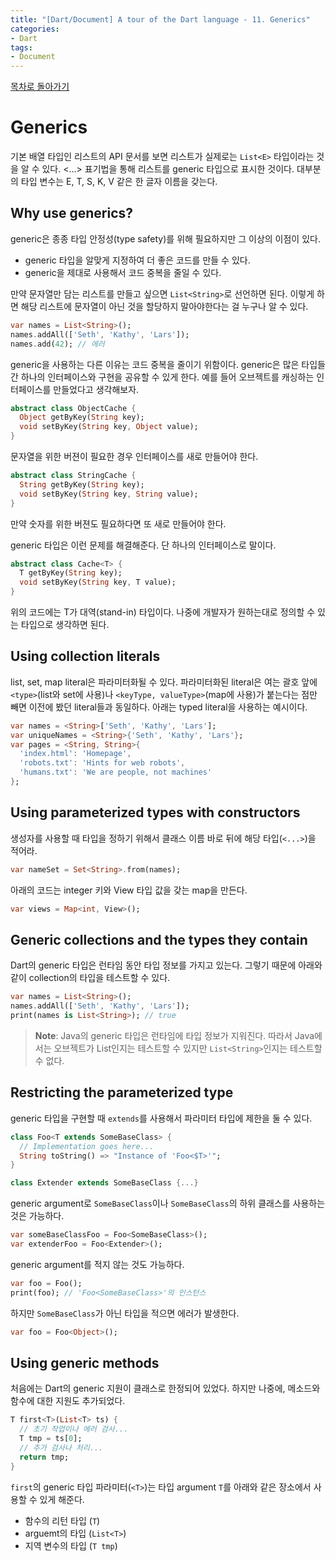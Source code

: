 ```yaml
---
title: "[Dart/Document] A tour of the Dart language - 11. Generics"
categories:
- Dart
tags:
- Document
---
```


[목차로 돌아가기](/dart/a-tour-of-the-dart-language/)

# Generics
기본 배열 타입인 리스트의 API 문서를 보면 리스트가 실제로는 `List<E>` 타입이라는 것을 알 수 있다. <...> 표기법을 통해 리스트를 generic 타입으로 표시한 것이다. 대부분의 타입 변수는 E, T, S, K, V 같은 한 글자 이름을 갖는다.

## Why use generics?
generic은 종종 타입 안정성(type safety)를 위해 필요하지만 그 이상의 이점이 있다.

* generic 타입을 알맞게 지정하여 더 좋은 코드를 만들 수 있다.
* generic을 제대로 사용해서 코드 중복을 줄일 수 있다.

만약 문자열만 담는 리스트를 만들고 싶으면 `List<String>`로 선언하면 된다. 이렇게 하면 해당 리스트에 문자열이 아닌 것을 할당하지 말아야한다는 걸 누구나 알 수 있다.

``` dart
var names = List<String>();
names.addAll(['Seth', 'Kathy', 'Lars']);
names.add(42); // 에러
``` 

generic을 사용하는 다른 이유는 코드 중복을 줄이기 위함이다. generic은 많은 타입들 간 하나의 인터페이스와 구현을 공유할 수 있게 한다. 예를 들어 오브젝트를 캐싱하는 인터페이스를 만들었다고 생각해보자.

``` dart
abstract class ObjectCache {
  Object getByKey(String key);
  void setByKey(String key, Object value);
}
```

문자열을 위한 버젼이 필요한 경우 인터페이스를 새로 만들어야 한다.

``` dart
abstract class StringCache {
  String getByKey(String key);
  void setByKey(String key, String value);
}
```

만약 숫자를 위한 버젼도 필요하다면 또 새로 만들어야 한다.

generic 타입은 이런 문제를 해결해준다. 단 하나의 인터페이스로 말이다.

``` dart
abstract class Cache<T> {
  T getByKey(String key);
  void setByKey(String key, T value);
}
```

위의 코드에는 T가 대역(stand-in) 타입이다. 나중에 개발자가 원하는대로 정의할 수 있는 타입으로 생각하면 된다.

## Using collection literals
list, set, map literal은 파라미터화될 수 있다. 파라미터화된 literal은 여는 괄호 앞에 `<type>`(list와 set에 사용)나 `<keyType, valueType>`(map에 사용)가 붙는다는 점만 빼면 이전에 봤던 literal들과 동일하다. 아래는 typed literal을 사용하는 예시이다.

``` dart
var names = <String>['Seth', 'Kathy', 'Lars'];
var uniqueNames = <String>{'Seth', 'Kathy', 'Lars'};
var pages = <String, String>{
  'index.html': 'Homepage',
  'robots.txt': 'Hints for web robots',
  'humans.txt': 'We are people, not machines'
};
```

## Using parameterized types with constructors
생성자를 사용할 때 타입을 정하기 위해서 클래스 이름 바로 뒤에 해당 타입(`<...>`)을 적어라.

``` dart
var nameSet = Set<String>.from(names);
```

아래의 코드는 integer 키와 View 타입 값을 갖는 map을 만든다.

``` dart
var views = Map<int, View>();
```

## Generic collections and the types they contain
Dart의 generic 타입은 런타임 동안 타입 정보를 가지고 있는다. 그렇기 때문에 아래와 같이 collection의 타입을 테스트할 수 있다.

``` dart
var names = List<String>();
names.addAll(['Seth', 'Kathy', 'Lars']);
print(names is List<String>); // true
```

> **Note**: Java의 generic 타입은 런타임에 타입 정보가 지워진다. 따라서 Java에서는 오브젝트가 List인지는 테스트할 수 있지만 `List<String>`인지는 테스트할 수 없다.

## Restricting the parameterized type
generic 타입을 구현할 때 `extends`를 사용해서 파라미터 타입에 제한을 둘 수 있다.

``` dart
class Foo<T extends SomeBaseClass> {
  // Implementation goes here...
  String toString() => "Instance of 'Foo<$T>'";
}

class Extender extends SomeBaseClass {...}
```

generic argument로 `SomeBaseClass`이나 `SomeBaseClass`의 하위 클래스를 사용하는 것은 가능하다.

``` dart
var someBaseClassFoo = Foo<SomeBaseClass>();
var extenderFoo = Foo<Extender>();
```

generic argument를 적지 않는 것도 가능하다.

``` dart
var foo = Foo();
print(foo); // 'Foo<SomeBaseClass>'의 인스턴스
```

하지만 `SomeBaseClass`가 아닌 타입을 적으면 에러가 발생한다.

``` dart
var foo = Foo<Object>();
```

## Using generic methods
처음에는 Dart의 generic 지원이 클래스로 한정되어 있었다. 하지만 나중에, 메소드와 함수에 대한 지원도 추가되었다.

``` dart
T first<T>(List<T> ts) {
  // 초기 작업이나 에러 검사...
  T tmp = ts[0];
  // 추가 검사나 처리...
  return tmp;
}
```

`first`의 generic 타입 파라미터(`<T>`)는 타입 argument `T`를 아래와 같은 장소에서 사용할 수 있게 해준다.

* 함수의 리턴 타입 (`T`)
* arguemt의 타입 (`List<T>`)
* 지역 변수의 타입 (`T tmp`)
